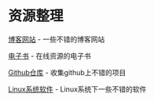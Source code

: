 # 资源整理

[博客网站](./blog.md) - 一些不错的博客网站

[电子书](./ebooks.md) - 在线资源的电子书

[Github仓库](./github-repository.md) - 收集github上不错的项目

[Linux系统软件](./linux-software.md) - Linux系统下一些不错的软件

